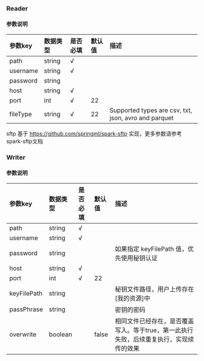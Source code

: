 ### Reader

#### 参数说明
| 参数key            | 数据类型  | 是否必填  | 默认值    |描述                                  |
| :-----            | :-----   | :-----   | :------  | :------                             |
| path              | string   | √        |          |            |
| username          | string   | √        |          |            |
| password          | string   |          |          |            |
| host              | string   | √        |          |            |
| port              | int      | √        | 22       |            |
| fileType          | string   | √        | 22       |Supported types are csv, txt, json, avro and parquet            |

sftp 基于 https://github.com/springml/spark-sftp 实现，更多参数请参考spark-sftp文档


### Writer

#### 参数说明

| 参数key            | 数据类型  | 是否必填  | 默认值    |描述                                  |
| :-----            | :-----   | :-----   | :------  | :------                             |
| path              | string   | √        |          |            |
| username          | string   | √        |          |            |
| password          | string   |          |          |如果指定 keyFilePath 值，优先使用秘钥认证          |
| host              | string   | √        |          |            |
| port              | int      | √        | 22       |            |
| keyFilePath       | string   |          |          |秘钥文件路径，用户上传存在[我的资源]中          |
| passPhrase        | string   |          |          |密钥的密码         |
| overwrite         | boolean  |          | false    |相同文件已经存在，是否覆盖写入。等于true，第一此执行失败，后续重复执行，实现续传的效果|
